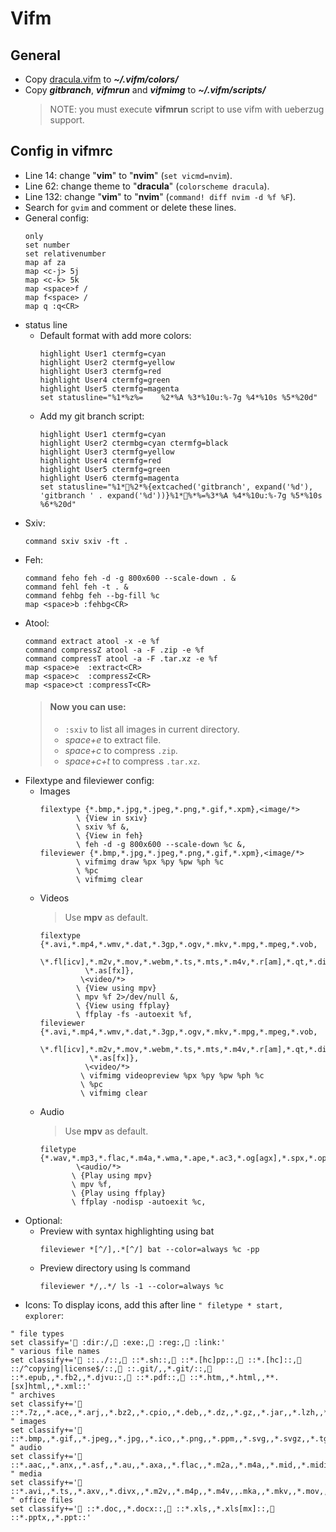 # Vifm
## General
- Copy [dracula.vifm](https://github.com/vifm/vifm-colors) to ***~/.vifm/colors/***
- Copy  ***gitbranch***, ***vifmrun*** and ***vifmimg*** to ***~/.vifm/scripts/***
  > NOTE: you must execute **vifmrun** script to use vifm with ueberzug support.
## Config in vifmrc
- Line 14: change "**vim**" to "**nvim**" (`set vicmd=nvim`).
- Line 62: change theme to "**dracula**" (`colorscheme dracula`).
- Line 132: change "**vim**" to "**nvim**" (`command! diff nvim -d %f %F`).
- Search for `gvim` and comment or delete these lines.
- General config:
  ```
  only
  set number
  set relativenumber
  map af za
  map <c-j> 5j
  map <c-k> 5k
  map <space>f /
  map f<space> /
  map q :q<CR>
  ```
- status line
  - Default format with add more colors:
    ```
    highlight User1 ctermfg=cyan
    highlight User2 ctermfg=yellow
    highlight User3 ctermfg=red
    highlight User4 ctermfg=green
    highlight User5 ctermfg=magenta
    set statusline="%1*%z%=    %2*%A %3*%10u:%-7g %4*%10s %5*%20d"
    ```
  - Add my git branch script:
    ```
    highlight User1 ctermfg=cyan
    highlight User2 ctermbg=cyan ctermfg=black
    highlight User3 ctermfg=yellow
    highlight User4 ctermfg=red
    highlight User5 ctermfg=green
    highlight User6 ctermfg=magenta
    set statusline="%1*%2*%{extcached('gitbranch', expand('%d'), 'gitbranch ' . expand('%d'))}%1*%*%=%3*%A %4*%10u:%-7g %5*%10s %6*%20d"
    ```
- Sxiv:
  ```
  command sxiv sxiv -ft .
  ```
- Feh:
  ```
  command feho feh -d -g 800x600 --scale-down . &
  command fehl feh -t . &
  command fehbg feh --bg-fill %c
  map <space>b :fehbg<CR>
  ```
- Atool:
  ```
  command extract atool -x -e %f
  command compressZ atool -a -F .zip -e %f
  command compressT atool -a -F .tar.xz -e %f
  map <space>e  :extract<CR>
  map <space>c  :compressZ<CR>
  map <space>ct :compressT<CR>
  ```
  > #### Now you can use:
  > - `:sxiv` to list all images in current directory.
  > - *space+e* to extract file.
  > - *space+c* to compress `.zip`.
  > - *space+c+t* to compress `.tar.xz`.
- Filextype and fileviewer config:
  - Images
    ```
    filextype {*.bmp,*.jpg,*.jpeg,*.png,*.gif,*.xpm},<image/*>
            \ {View in sxiv}
            \ sxiv %f &,
            \ {View in feh}
            \ feh -d -g 800x600 --scale-down %c &,
    fileviewer {*.bmp,*.jpg,*.jpeg,*.png,*.gif,*.xpm},<image/*>
            \ vifmimg draw %px %py %pw %ph %c
            \ %pc
            \ vifmimg clear
    ```
  - Videos
    > Use **mpv** as default.
    ```
    filextype {*.avi,*.mp4,*.wmv,*.dat,*.3gp,*.ogv,*.mkv,*.mpg,*.mpeg,*.vob,
              \*.fl[icv],*.m2v,*.mov,*.webm,*.ts,*.mts,*.m4v,*.r[am],*.qt,*.divx,
              \*.as[fx]},
             \<video/*>
            \ {View using mpv}
            \ mpv %f 2>/dev/null &,
            \ {View using ffplay}
            \ ffplay -fs -autoexit %f,
    fileviewer {*.avi,*.mp4,*.wmv,*.dat,*.3gp,*.ogv,*.mkv,*.mpg,*.mpeg,*.vob,
               \*.fl[icv],*.m2v,*.mov,*.webm,*.ts,*.mts,*.m4v,*.r[am],*.qt,*.divx,
               \*.as[fx]},
              \<video/*>
             \ vifmimg videopreview %px %py %pw %ph %c
             \ %pc
             \ vifmimg clear
    ```
  - Audio
    > Use **mpv** as default.
    ```
    filetype {*.wav,*.mp3,*.flac,*.m4a,*.wma,*.ape,*.ac3,*.og[agx],*.spx,*.opus},
            \<audio/*>
           \ {Play using mpv}
           \ mpv %f,
           \ {Play using ffplay}
           \ ffplay -nodisp -autoexit %c,
    ```
- Optional:
  - Preview with syntax highlighting using bat
    ```
    fileviewer *[^/],.*[^/] bat --color=always %c -pp
    ```
  - Preview directory using ls command
    ```
    fileviewer */,.*/ ls -1 --color=always %c
    ```
- Icons:
To display icons, add this after line `" filetype * start, explorer`:
```
" file types
set classify=' :dir:/, :exe:, :reg:, :link:'
" various file names
set classify+=' ::../::, ::*.sh::, ::*.[hc]pp::, ::*.[hc]::, ::/^copying|license$/::, ::.git/,,*.git/::, ::*.epub,,*.fb2,,*.djvu::, ::*.pdf::, ::*.htm,,*.html,,**.[sx]html,,*.xml::'
" archives
set classify+=' ::*.7z,,*.ace,,*.arj,,*.bz2,,*.cpio,,*.deb,,*.dz,,*.gz,,*.jar,,*.lzh,,*.lzma,,*.rar,,*.rpm,,*.rz,,*.tar,,*.taz,,*.tb2,,*.tbz,,*.tbz2,,*.tgz,,*.tlz,,*.trz,,*.txz,,*.tz,,*.tz2,,*.xz,,*.z,,*.zip,,*.zoo::'
" images
set classify+=' ::*.bmp,,*.gif,,*.jpeg,,*.jpg,,*.ico,,*.png,,*.ppm,,*.svg,,*.svgz,,*.tga,,*.tif,,*.tiff,,*.xbm,,*.xcf,,*.xpm,,*.xspf,,*.xwd::'
" audio
set classify+=' ::*.aac,,*.anx,,*.asf,,*.au,,*.axa,,*.flac,,*.m2a,,*.m4a,,*.mid,,*.midi,,*.mp3,,*.mpc,,*.oga,,*.ogg,,*.ogx,,*.ra,,*.ram,,*.rm,,*.spx,,*.wav,,*.wma,,*.ac3::'
" media
set classify+=' ::*.avi,,*.ts,,*.axv,,*.divx,,*.m2v,,*.m4p,,*.m4v,,.mka,,*.mkv,,*.mov,,*.mp4,,*.flv,,*.mp4v,,*.mpeg,,*.mpg,,*.nuv,,*.ogv,,*.pbm,,*.pgm,,*.qt,,*.vob,,*.wmv,,*.xvid::'
" office files
set classify+=' ::*.doc,,*.docx::, ::*.xls,,*.xls[mx]::, ::*.pptx,,*.ppt::'
```
